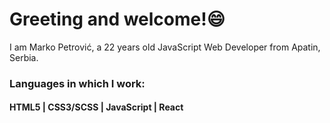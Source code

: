 # Greeting and welcome!😄

I am Marko Petrović, a 22 years old JavaScript Web Developer from Apatin, Serbia.

### Languages in which I work:

#### HTML5 | CSS3/SCSS | JavaScript | React 







